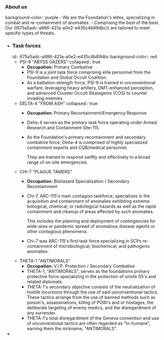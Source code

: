 ### About us
background-color:: purple
	- We are the Foundation's elites, specializing in combat and re-containment of anomalies.
	- Comprising the best of the best. Our ((675a5adc-a986-421a-a0e2-e435c4b89dbc)) are tailored to meet specific types of threats.
- ### Task forces
  id:: 675a5adc-a986-421a-a0e2-e435c4b89dbc
  background-color:: red
	- PSI-9 "ABYSS GAZERS"
	  collapsed:: true
		- **Occupation:** Primary Combative
		- PSI-9 is a joint task force comprising elite personnel from the 
		  Foundation and Global Occult Coalition.
		- As a battalion-strength force, PSI-9 is trained in unconventional 
		  warfare, leveraging heavy artillery, DMT-enhanced perception, and 
		  advanced Counter Occult Stratagems (COS) to counter invading enemies.
	- DELTA-4 "FROM ASH"
	  collapsed:: true
		- **Occupation:** Primary Recontainment/Emergency Response
		- Delta-4 serves as the primary task force operating under Armed Research and Containment Site-115.
		- As the Foundation's primary recontainment and secondary combative force, Delta-4 is comprised of highly specialized containment experts and CQB/medical personnel. 
		  
		  They are trained to respond swiftly and effectively
		   to a broad range of on-site emergencies.
	- CHI-7 "PLAGUE TAMERS"
		- **Occupation:** Biohazard Specialization / Secondary Recontainment
		- Chi-7, ARC-115's main contagion taskforce, specializes in the acquisition and containment of anomalies exhibiting extreme biological, chemical, or radiological hazards as well as the rapid containment and cleanup of areas affected by such anomalies. 
		  
		  This includes the planning and deployment of contingencies for wide-area or pandemic spread of anomalous disease agents or other contagious phenomena.
		- Chi-7 was ARC-115's first task force specializing in SCPs re-containment of microbiological, biochemical, and pathogenic anomalies.
	- THETA-1 "ANTIMORALS"
		- **Occupation:** V.I.P. Protection / Secondary Combative
		- THETA-1, "ANTIMORALS", serves as the foundations primary protective force specializing in the protection of onsite 05's and related diplomats.
		- THETA-1's secondary objective consists of the neutralization of hostile incursions through the use of said unconventional tactics. These tactics arrange from the use of banned methods such as poison's, assassinations, killing of POW's and or hostages, the deliberate targeting of enemy medics, and the disregardment of any surrender.
		- THETA-1's total disregardment of the Geneva convention and use of unconventional tactics are often regarded as "In-humane", earning them the nickname, "ANTIMORALS".
-